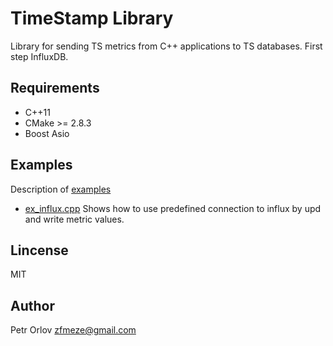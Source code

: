 # TimeStamp Library
Library for sending TS metrics from C++ applications to TS databases.
First step InfluxDB.

## Requirements
* C++11
* CMake >= 2.8.3
* Boost Asio

## Examples
Description of [examples](examples/)
* [ex_influx.cpp](examples/ex_influx.cpp) Shows how to use predefined connection to influx by upd
and write metric values.

## Lincense
MIT

## Author 
Petr Orlov <zfmeze@gmail.com>
